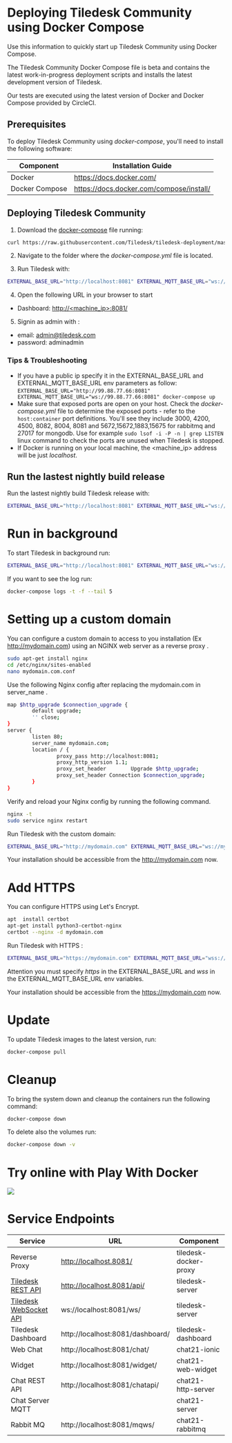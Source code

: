 # Deploying Tiledesk Community using Docker Compose

Use this information to quickly start up Tiledesk Community using Docker Compose.

The Tiledesk Community Docker Compose file is beta and contains the latest work-in-progress deployment scripts and installs the latest development version of Tiledesk.

Our tests are executed using the latest version of Docker and Docker Compose provided by CircleCI.

## Prerequisites

To deploy Tiledesk Community using _docker-compose_, you'll need to install the following software:

| Component      | Installation Guide |
| ---------------| ------------------ |
| Docker         | https://docs.docker.com/ |
| Docker Compose | https://docs.docker.com/compose/install/ |

## Deploying Tiledesk Community
1. Download the [docker-compose](./docker-compose.yml) file running: 

```bash
curl https://raw.githubusercontent.com/Tiledesk/tiledesk-deployment/master/docker-compose/docker-compose.yml --output docker-compose.yml
```

2. Navigate to the folder where the _docker-compose.yml_ file is located.

3. Run Tiledesk with:
```bash
EXTERNAL_BASE_URL="http://localhost:8081" EXTERNAL_MQTT_BASE_URL="ws://localhost:8081" docker-compose up
```

4. Open the following URL in your browser to start 
* Dashboard: [http://<machine_ip>:8081/](http://localhost:8081/)

5. Signin as admin with :
* email: admin@tiledesk.com
* password: adminadmin

### Tips & Troubleshooting
* If you have a public ip specify it in the EXTERNAL_BASE_URL and EXTERNAL_MQTT_BASE_URL env parameters as follow:  ```EXTERNAL_BASE_URL="http://99.88.77.66:8081" EXTERNAL_MQTT_BASE_URL="ws://99.88.77.66:8081" docker-compose up```
* Make sure that exposed ports are open on your host. Check the _docker-compose.yml_ file to determine the exposed ports - refer to the ```host:container``` port definitions. You'll see they include 3000, 4200, 4500, 8082, 8004, 8081 and 5672,15672,1883,15675 for rabbitmq and 27017 for mongodb. Use for example ```sudo lsof -i -P -n | grep LISTEN``` linux command to check the ports are unused when Tiledesk is stopped.
* If Docker is running on your local machine, the <machine_ip> address will be just _localhost_.

## Run the lastest nightly build release

Run the lastest nightly build Tiledesk release with:

```bash
EXTERNAL_BASE_URL="http://localhost:8081" EXTERNAL_MQTT_BASE_URL="ws://localhost:8081" docker-compose -f docker-compose-latest.yml up
```

# Run in background
To start Tiledesk in background run:

```bash
EXTERNAL_BASE_URL="http://localhost:8081" EXTERNAL_MQTT_BASE_URL="ws://localhost:8081" docker-compose up -d
```
If you want to see the log run:

```bash
docker-compose logs -t -f --tail 5
```

# Setting up a custom domain
You can configure a custom domain to access to you installation (Ex http://mydomain.com) using an NGINX web server as a reverse proxy .

```bash
sudo apt-get install nginx
cd /etc/nginx/sites-enabled
nano mydomain.com.conf
```

Use the following Nginx config after replacing the mydomain.com in server_name .

```bash
map $http_upgrade $connection_upgrade {
        default upgrade;
        '' close;
}
server {
        listen 80;
        server_name mydomain.com;
        location / {
                proxy_pass http://localhost:8081;
                proxy_http_version 1.1;
                proxy_set_header        Upgrade $http_upgrade;
                proxy_set_header Connection $connection_upgrade;
        }
}
```
Verify and reload your Nginx config by running the following command.

```bash
nginx -t
sudo service nginx restart
```

Run Tiledesk with the custom domain:
```bash
EXTERNAL_BASE_URL="http://mydomain.com" EXTERNAL_MQTT_BASE_URL="ws://mydomain.com" docker-compose up
```

Your installation should be accessible from the http://mydomain.com now.


# Add HTTPS 
You can configure HTTPS using Let's Encrypt. 

```bash
apt  install certbot
apt-get install python3-certbot-nginx
certbot --nginx -d mydomain.com
```

Run Tiledesk with HTTPS :
```bash
EXTERNAL_BASE_URL="https://mydomain.com" EXTERNAL_MQTT_BASE_URL="wss://mydomain.com" docker-compose up
```
Attention you must specify *https* in the EXTERNAL_BASE_URL and *wss* in the EXTERNAL_MQTT_BASE_URL env variables.

Your installation should be accessible from the https://mydomain.com now.


# Update
To update Tiledesk images to the latest version, run:
```bash
docker-compose pull
```

# Cleanup
To bring the system down and cleanup the containers run the following command:

```bash
docker-compose down
```
To delete also the volumes run: 
```bash
docker-compose down -v
```

# Try online with Play With Docker

<a href="https://labs.play-with-docker.com/?stack=https://raw.githubusercontent.com/Tiledesk/tiledesk-deployment/master/docker-compose/docker-compose.yml" class="btn btn-default btn-lg">
  <img src="https://cdn.jsdelivr.net/gh/play-with-docker/stacks@cff22438/assets/images/button.png">
</a>


# Service Endpoints

| Service                                                                    | URL                              | Component             |
|----------------------------------------------------------------------------|----------------------------------|-----------------------|
| Reverse Proxy                                                              | http://localhost.8081/           | tiledesk-docker-proxy |
| [Tiledesk REST API](https://developer.tiledesk.com/apis/rest-api)          | http://localhost.8081/api/       | tiledesk-server       |
| [Tiledesk WebSocket API](https://developer.tiledesk.com/apis/realtime-api) | ws://localhost:8081/ws/          | tiledesk-server       |
| Tiledesk Dashboard                                                         | http://localhost:8081/dashboard/ | tiledesk-dashboard    |
| Web Chat                                                                   | http://localhost:8081/chat/      | chat21-ionic          |
| Widget                                                                     | http://localhost:8081/widget/    | chat21-web-widget     |
| Chat REST API                                                              | http://localhost:8081/chatapi/   | chat21-http-server    |
| Chat Server MQTT                                                           |                                  | chat21-server         |
| Rabbit MQ                                                                  | http://localhost:8081/mqws/      | chat21-rabbitmq       |
